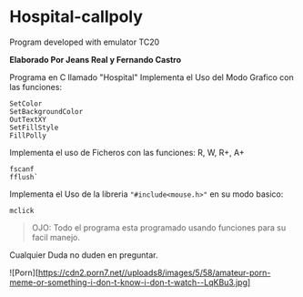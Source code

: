 # Hospital-callpoly
Program developed with emulator TC20  

**Elaborado Por Jeans Real y Fernando Castro**

Programa en C llamado "Hospital" 
Implementa el Uso del Modo Grafico con las funciones:

```TextColor
SetColor
SetBackgroundColor
OutTextXY
SetFillStyle
FillPolly
```

Implementa el uso de Ficheros con las funciones:
R, W, R+, A+
```fprintf
fscanf
fflush`
```
Implementa el Uso de la libreria `"#include<mouse.h>"`
en su modo basico:
```mver
mclick
```
> OJO:
Todo el programa esta programado usando funciones para su facil manejo.

Cualquier Duda no duden en preguntar.


![Porn][https://cdn2.porn7.net//uploads8/images/5/58/amateur-porn-meme-or-something-i-don-t-know-i-don-t-watch--LqKBu3.jpg]
